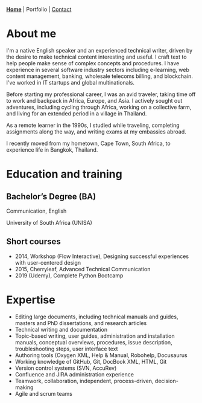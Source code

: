 
[**Home**](https://carolynduangprom.github.io/) | Portfolio | [Contact](https://carolynduangprom.github.io/contact)

# About me

I'm a native English speaker and an experienced technical writer, driven by the desire to make technical content interesting and useful.
I craft text to help people make sense of complex concepts and procedures. I have experience in several software industry sectors including e-learning, web content management, banking, wholesale telecoms billing, and blockchain. I've worked in IT startups and global multinationals.

Before starting my professional career, I was an avid traveler, taking time off to work and backpack in Africa, Europe, and Asia. I actively sought out adventures, including cycling through Africa, working on a collective farm, and living for an extended period in a village in Thailand. 

As a remote learner in the 1990s, I studied while traveling, completing assignments along the way, and writing exams at my embassies abroad. 

I recently moved from my hometown, Cape Town, South Africa, to experience life in Bangkok, Thailand. 


# Education and training
## Bachelor’s Degree (BA)

Communication, English

University of South Africa (UNISA)

## Short courses
* 2014, Workshop (Flow Interactive), Designing successful experiences with user-centered design
* 2015, Cherryleaf, Advanced Technical Communication
* 2019 (Udemy), Complete Python Bootcamp


# Expertise
* Editing large documents, including technical manuals and guides, masters and PhD dissertations, and research articles
* Technical writing and documentation
* Topic-based writing, user guides, administration and installation manuals, conceptual overviews, procedures, issue description, troubleshooting steps, user interface text
* Authoring tools (Oxygen XML, Help & Manual, Robohelp, Docusaurus
* Working knowledge of GitHub, Git, DocBook XML, HTML, Git
* Version control systems (SVN, AccuRev)
*	Confluence and JIRA administration experience
*	Teamwork, collaboration, independent, process-driven, decision-making
*	Agile and scrum teams

